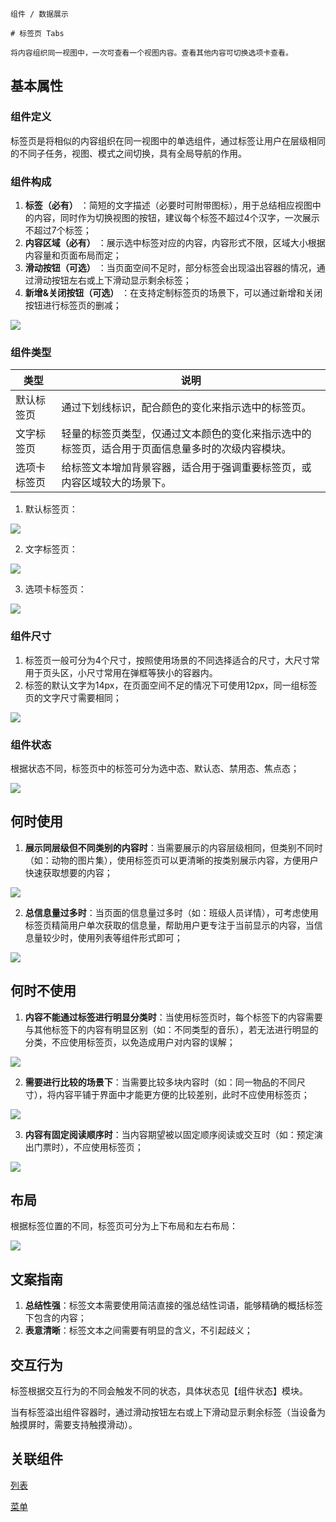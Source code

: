 `````
组件 / 数据展示

# 标签页 Tabs

将内容组织同一视图中，一次可查看一个视图内容。查看其他内容可切换选项卡查看。
`````

## 基本属性

### 组件定义

标签页是将相似的内容组织在同一视图中的单选组件，通过标签让用户在层级相同的不同子任务，视图、模式之间切换，具有全局导航的作用。

### 组件构成

1. **标签（必有）** ：简短的文字描述（必要时可附带图标），用于总结相应视图中的内容，同时作为切换视图的按钮，建议每个标签不超过4个汉字，一次展示不超过7个标签；
2. **内容区域（必有）** ：展示选中标签对应的内容，内容形式不限，区域大小根据内容量和页面布局而定；
3. **滑动按钮（可选）** ：当页面空间不足时，部分标签会出现溢出容器的情况，通过滑动按钮左右或上下滑动显示剩余标签；
4. **新增&关闭按钮（可选）** ：在支持定制标签页的场景下，可以通过新增和关闭按钮进行标签页的删减；

![](https://p1-arco.byteimg.com/tos-cn-i-uwbnlip3yd/966a6fd73c364868b40b7dc5e0e70559~tplv-uwbnlip3yd-image.image)

### 组件类型

| 类型     | 说明                                               |
| ------ | ------------------------------------------------ |
| 默认标签页  | 通过下划线标识，配合颜色的变化来指示选中的标签页。                        |
| 文字标签页  | 轻量的标签页类型，仅通过文本颜色的变化来指示选中的标签页，适合用于页面信息量多时的次级内容模块。 |
| 选项卡标签页 | 给标签文本增加背景容器，适合用于强调重要标签页，或内容区域较大的场景下。             |

1. 默认标签页：

![](https://p1-arco.byteimg.com/tos-cn-i-uwbnlip3yd/24ceefdc0d764bec9427d048169a9ac3~tplv-uwbnlip3yd-image.image)

2. 文字标签页：

![](https://p1-arco.byteimg.com/tos-cn-i-uwbnlip3yd/73e7d3af2a9a42028e501d9e0a65b727~tplv-uwbnlip3yd-image.image)

3. 选项卡标签页：

![](https://p1-arco.byteimg.com/tos-cn-i-uwbnlip3yd/e51de18279bb404a921c9df8fb27f7e5~tplv-uwbnlip3yd-image.image)

### 组件尺寸

1. 标签页一般可分为4个尺寸，按照使用场景的不同选择适合的尺寸，大尺寸常用于页头区，小尺寸常用在弹框等狭小的容器内。
2. 标签的默认文字为14px，在页面空间不足的情况下可使用12px，同一组标签页的文字尺寸需要相同；

![](https://p1-arco.byteimg.com/tos-cn-i-uwbnlip3yd/ecdd01774c6e4fff91d73130c66dcd9f~tplv-uwbnlip3yd-image.image)

### 组件状态

根据状态不同，标签页中的标签可分为选中态、默认态、禁用态、焦点态；

![](https://p1-arco.byteimg.com/tos-cn-i-uwbnlip3yd/8ed7cd84696240bd8c25895b841498f7~tplv-uwbnlip3yd-image.image)

## 何时使用

1. **展示同层级但不同类别的内容时**：当需要展示的内容层级相同，但类别不同时（如：动物的图片集），使用标签页可以更清晰的按类别展示内容，方便用户快速获取想要的内容；

![](https://p1-arco.byteimg.com/tos-cn-i-uwbnlip3yd/bd3a5597eb46413c86da0aa66cf06132~tplv-uwbnlip3yd-image.image)

2. **总信息量过多时**：当页面的信息量过多时（如：班级人员详情），可考虑使用标签页精简用户单次获取的信息量，帮助用户更专注于当前显示的内容，当信息量较少时，使用列表等组件形式即可；

![](https://p1-arco.byteimg.com/tos-cn-i-uwbnlip3yd/67430fc6dfdc425eb5d43b0e9fd326f3~tplv-uwbnlip3yd-image.image)

## 何时不使用

1. **内容不能通过标签进行明显分类时**：当使用标签页时，每个标签下的内容需要与其他标签下的内容有明显区别（如：不同类型的音乐），若无法进行明显的分类，不应使用标签页，以免造成用户对内容的误解；

![](https://p1-arco.byteimg.com/tos-cn-i-uwbnlip3yd/be81bec5a003456495e32a2fb808a979~tplv-uwbnlip3yd-image.image)

2. **需要进行比较的场景下**：当需要比较多块内容时（如：同一物品的不同尺寸），将内容平铺于界面中才能更方便的比较差别，此时不应使用标签页；

![](https://p1-arco.byteimg.com/tos-cn-i-uwbnlip3yd/bf6b23a416b54e61ac971df81b75bec1~tplv-uwbnlip3yd-image.image)

3. **内容有固定阅读顺序时**：当内容期望被以固定顺序阅读或交互时（如：预定演出门票时），不应使用标签页；

![](https://p1-arco.byteimg.com/tos-cn-i-uwbnlip3yd/6ce1cd9aeb28418388711677b8d2b388~tplv-uwbnlip3yd-image.image)

## 布局

根据标签位置的不同，标签页可分为上下布局和左右布局：

![](https://p1-arco.byteimg.com/tos-cn-i-uwbnlip3yd/c9c20452d12f40a289d328b2dde74940~tplv-uwbnlip3yd-image.image)

## 文案指南

1. **总结性强**：标签文本需要使用简洁直接的强总结性词语，能够精确的概括标签下包含的内容；
2. **表意清晰**：标签文本之间需要有明显的含义，不引起歧义；

## 交互行为

标签根据交互行为的不同会触发不同的状态，具体状态见【组件状态】模块。

当有标签溢出组件容器时，通过滑动按钮左右或上下滑动显示剩余标签（当设备为触摸屏时，需要支持触摸滑动）。

## 关联组件

[列表](/react/components/list)

[菜单](/react/components/menu)
